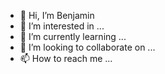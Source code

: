 - 👋 Hi, I’m Benjamin
- 👀 I’m interested in ...
- 🌱 I’m currently learning ...
- 💞️ I’m looking to collaborate on ...
- 📫 How to reach me ...
